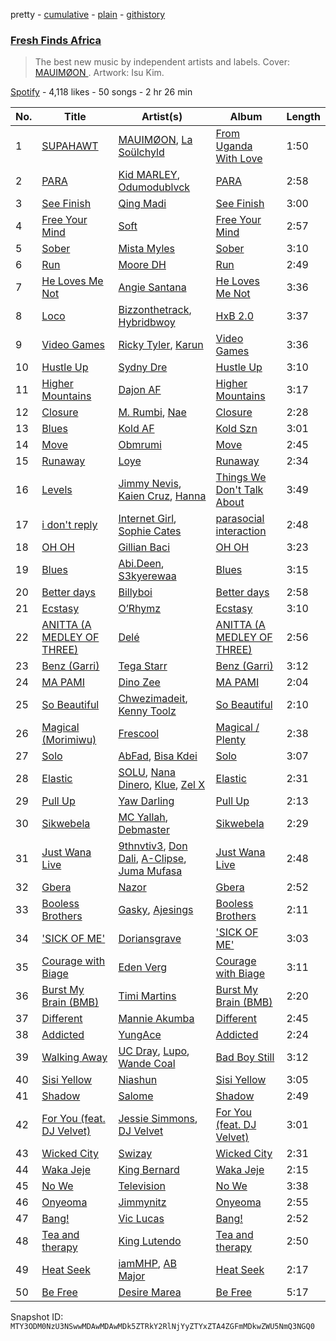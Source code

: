 pretty - [cumulative](/playlists/cumulative/37i9dQZF1DX5C8ObEZ48JQ.md) - [plain](/playlists/plain/37i9dQZF1DX5C8ObEZ48JQ) - [githistory](https://github.githistory.xyz/mackorone/spotify-playlist-archive/blob/main/playlists/plain/37i9dQZF1DX5C8ObEZ48JQ)

### [Fresh Finds Africa ](https://open.spotify.com/playlist/37i9dQZF1DX5C8ObEZ48JQ)

> The best new music by independent artists and labels\. Cover:  <a href="https://open.spotify.com/artist/6YrLXeCHt4gjrGx6cLCd4b?si=Y7EFW38yR4u9fvaM0NXOyg"> MAUIMØON </a>\. Artwork: Isu Kim.

[Spotify](https://open.spotify.com/user/spotify) - 4,118 likes - 50 songs - 2 hr 26 min

| No. | Title | Artist(s) | Album | Length |
|---|---|---|---|---|
| 1 | [SUPAHAWT](https://open.spotify.com/track/4ir8C4oqZRrLHlC6VQ3mTF) | [MAUIMØON](https://open.spotify.com/artist/6YrLXeCHt4gjrGx6cLCd4b), [La Soülchyld](https://open.spotify.com/artist/22kR1CajfNQ3ZmPcjKATyV) | [From Uganda With Love](https://open.spotify.com/album/11kGKF5IyOqwrg9Dpp7NzL) | 1:50 |
| 2 | [PARA](https://open.spotify.com/track/5O1GLRH88wNbCzLYKFwHK3) | [Kid MARLEY](https://open.spotify.com/artist/2WwYHrjL0qClKU9T7JXwjg), [Odumodublvck](https://open.spotify.com/artist/3LOm0AZjpwVQebvkyanjDy) | [PARA](https://open.spotify.com/album/5lIW4ZVGLazp4s7E43EPuc) | 2:58 |
| 3 | [See Finish](https://open.spotify.com/track/5ydzXyCRG9AUq9w8pIf0Uc) | [Qing Madi](https://open.spotify.com/artist/0ZvsEkINadmEV4qzS4ollh) | [See Finish](https://open.spotify.com/album/2f3gCbx2qefdq823voOXuh) | 3:00 |
| 4 | [Free Your Mind](https://open.spotify.com/track/2yllhmitljxZR6RDvNY1W2) | [Soft](https://open.spotify.com/artist/2tC1YC22Zneuun3b6Ceq5U) | [Free Your Mind](https://open.spotify.com/album/5wD6lpl2wMYTXFFRoDLl8R) | 2:57 |
| 5 | [Sober](https://open.spotify.com/track/5WWCPyBdotlvmFJKPUYLHj) | [Mista Myles](https://open.spotify.com/artist/7uAAmJ1aG1pf41H00sFpec) | [Sober](https://open.spotify.com/album/130bB4Dvs8u7rfjJsMrPYi) | 3:10 |
| 6 | [Run](https://open.spotify.com/track/06kJ2OCmock2wz7R1vyoSC) | [Moore DH](https://open.spotify.com/artist/0A6nupehADd4QZAD0ngoXb) | [Run](https://open.spotify.com/album/6sUuJLWrG5IrN7UUcZEdIk) | 2:49 |
| 7 | [He Loves Me Not](https://open.spotify.com/track/4ZTuDnidPobzCqcQVTCitb) | [Angie Santana](https://open.spotify.com/artist/3gh6VwtLkdkaWCPUV4L6yT) | [He Loves Me Not](https://open.spotify.com/album/0s0c3mwr9wz3KKcrYOzSeu) | 3:36 |
| 8 | [Loco](https://open.spotify.com/track/21UyMsjEnokcBYDEQXqQx5) | [Bizzonthetrack](https://open.spotify.com/artist/7mwUCvs44HG9Bh9yW3NUiG), [Hybridbwoy](https://open.spotify.com/artist/0KMjabb2A30eS2eRTPsq3N) | [HxB 2.0](https://open.spotify.com/album/5TnGEMW5xsPPrHS7qtwLad) | 3:37 |
| 9 | [Video Games](https://open.spotify.com/track/1ImmEy1b7WFuFvQmDNnpbr) | [Ricky Tyler](https://open.spotify.com/artist/6eDg95U7HWOonWTaVdhATA), [Karun](https://open.spotify.com/artist/5RDH4iOoVeMAh0ylr16Obe) | [Video Games](https://open.spotify.com/album/6UNRdmz5jH99djUUpdocEe) | 3:36 |
| 10 | [Hustle Up](https://open.spotify.com/track/7jAwMp9Wy1P9DL27fEke6Q) | [Sydny Dre](https://open.spotify.com/artist/5BAYtd6F7yF4gthwLF7iY3) | [Hustle Up](https://open.spotify.com/album/6dsXotAm8lEoadbdZNb2LC) | 3:10 |
| 11 | [Higher Mountains](https://open.spotify.com/track/2mvkApHbNkRGy6z33rRMzi) | [Dajon AF](https://open.spotify.com/artist/4yN3RB5NqyHi9cSyllXgeS) | [Higher Mountains](https://open.spotify.com/album/0T2UhpspiNpb9ok07NUjeO) | 3:17 |
| 12 | [Closure](https://open.spotify.com/track/2AgQh0XQEYKybUvP9QM3Mf) | [M\. Rumbi](https://open.spotify.com/artist/6ToQowXRJ5GkBPHDECCEoP), [Nae](https://open.spotify.com/artist/2BlQIEUVv6FAUGMCf5aOCJ) | [Closure](https://open.spotify.com/album/71R0HfuCZtkH69OyEyMMU3) | 2:28 |
| 13 | [Blues](https://open.spotify.com/track/6uoyzoymKumUx2oQwHvVd6) | [Kold AF](https://open.spotify.com/artist/30nT1GUVxPdjDFnXpP1wh8) | [Kold Szn](https://open.spotify.com/album/5wpQuIHSrmQR5OkFSuDf9D) | 3:01 |
| 14 | [Move](https://open.spotify.com/track/2yrZPZp445bFHivx2WZYEq) | [Obmrumi](https://open.spotify.com/artist/2tT51ZEbpFZ9ah71Ma9XEW) | [Move](https://open.spotify.com/album/3TMjXAxHbM7NTuo1mSNVDa) | 2:45 |
| 15 | [Runaway](https://open.spotify.com/track/0yk4edOBwpxBADFQq6ROzS) | [Loye](https://open.spotify.com/artist/3jmfHrvYENAqFoXzUyPmeN) | [Runaway](https://open.spotify.com/album/0DjlHEgLu0UN5n4Ko0XZTh) | 2:34 |
| 16 | [Levels](https://open.spotify.com/track/0TalH2EQxBFEOJGNMk8Edm) | [Jimmy Nevis](https://open.spotify.com/artist/5qfN4DJ457Fvmu5z2DwUx3), [Kaien Cruz](https://open.spotify.com/artist/6iyDjhh4mDePK6LPSwlLGE), [Hanna](https://open.spotify.com/artist/0s7581IIWDf3wgPuifQeMB) | [Things We Don't Talk About](https://open.spotify.com/album/6b10CoMCksM7uJYa4zOykU) | 3:49 |
| 17 | [i don't reply](https://open.spotify.com/track/7J6k554GyPu49IPW8kT8uN) | [Internet Girl](https://open.spotify.com/artist/2eVTKG3Z5bbKk2OWMIe3iL), [Sophie Cates](https://open.spotify.com/artist/4xjJOu0MWVWuaDVZOy0Dx2) | [parasocial interaction](https://open.spotify.com/album/0JLDVJ6eOpEg5ToOaFxuO3) | 2:48 |
| 18 | [OH OH](https://open.spotify.com/track/3IKNLvjbfXmr9xaZQmBqPz) | [Gillian Baci](https://open.spotify.com/artist/2wVzSBbiE5VqVrfD2h4IWc) | [OH OH](https://open.spotify.com/album/4qa907HswR0PYRpclwrzs5) | 3:23 |
| 19 | [Blues](https://open.spotify.com/track/6hofzLNwXx1PfubLUaLLKG) | [Abi.Deen](https://open.spotify.com/artist/7jzUnmpVSltSJ99j6gX0Sh), [S3kyerewaa](https://open.spotify.com/artist/11hUTgOvMopsRpP3JzXsub) | [Blues](https://open.spotify.com/album/0Drhz709vGb3KuzToVxDKT) | 3:15 |
| 20 | [Better days](https://open.spotify.com/track/61sCbqXhobgbwnaLGvBW91) | [Billyboi](https://open.spotify.com/artist/6qx9kEpDSaiKyXcFSV2g6t) | [Better days](https://open.spotify.com/album/6Z7AucZAC72czdSv14Vycb) | 2:58 |
| 21 | [Ecstasy](https://open.spotify.com/track/4ny37TMReXtTuAe4LHGLaS) | [O’Rhymz](https://open.spotify.com/artist/5HH8MqsWUbNqfXCLbQz5bm) | [Ecstasy](https://open.spotify.com/album/1T70MQJjt2zrS17htJ7WtX) | 3:10 |
| 22 | [ANITTA \(A MEDLEY OF THREE\)](https://open.spotify.com/track/3to0XXtqS8DV4h7esp18al) | [Delé](https://open.spotify.com/artist/1IwJ0937JaQRSOgfkvP2DR) | [ANITTA \(A MEDLEY OF THREE\)](https://open.spotify.com/album/2J9TEVcBxrq5lw62JW5AAz) | 2:56 |
| 23 | [Benz \(Garri\)](https://open.spotify.com/track/3a9WcZmIjrQUZuqXQexjfQ) | [Tega Starr](https://open.spotify.com/artist/7eMEsvFtjB98DoqU8tzACb) | [Benz \(Garri\)](https://open.spotify.com/album/32VQcY1YlbfTDDtr4LjPE3) | 3:12 |
| 24 | [MA PAMI](https://open.spotify.com/track/2xAwLxGIT2mBMJgkXiuTGA) | [Dino Zee](https://open.spotify.com/artist/5eb8QAL34XTzlGYrafYKXe) | [MA PAMI](https://open.spotify.com/album/09qugEaXZXmD80P2Uuflg8) | 2:04 |
| 25 | [So Beautiful](https://open.spotify.com/track/02AahnmINgt6wogZ4zVPtG) | [Chwezimadeit](https://open.spotify.com/artist/2TquSTWImAEk1CP0ZVeIqm), [Kenny Toolz](https://open.spotify.com/artist/1avUuaEu1SjqjNf3o509qi) | [So Beautiful](https://open.spotify.com/album/1hgMG9GnxameCDEBP874Y7) | 2:10 |
| 26 | [Magical \(Morimiwu\)](https://open.spotify.com/track/5ncTgoyzNX3L5xKI9h4F0y) | [Frescool](https://open.spotify.com/artist/0wo6ysVhhpbTPkn9O7Mwdb) | [Magical / Plenty](https://open.spotify.com/album/75rFtRcXLBeX6RId3ixiFb) | 2:38 |
| 27 | [Solo](https://open.spotify.com/track/30ZIgtp39QxqS4bdnCwQ0I) | [AbFad](https://open.spotify.com/artist/2Ca5oaHoJvbsxKun4mlyZw), [Bisa Kdei](https://open.spotify.com/artist/4AN8jBgYwV1ieMsX1Ntxwc) | [Solo](https://open.spotify.com/album/2Mz5SKy2CwLk7HLH0xNRU3) | 3:07 |
| 28 | [Elastic](https://open.spotify.com/track/5m4cCMBhJYLhWUDh6dmQkp) | [SOLU](https://open.spotify.com/artist/6HLMSqpfFuN2s2AW04nyCt), [Nana Dinero](https://open.spotify.com/artist/7AAizi9ZwavkXbtg7MLeIx), [Klue](https://open.spotify.com/artist/4EtGe6B8EF4QeSK3m8nNNg), [Zel X](https://open.spotify.com/artist/7wvdLJerMHrlCnpVo7zdmt) | [Elastic](https://open.spotify.com/album/1pTw4tFwUjDXXZBCLtQ4aS) | 2:31 |
| 29 | [Pull Up](https://open.spotify.com/track/2wK5qJVUTOkWzjfeTnQI2d) | [Yaw Darling](https://open.spotify.com/artist/5Evs57zwRolR6QHb2qeYwv) | [Pull Up](https://open.spotify.com/album/5fnMktzHv3fIEM5iGNt4w5) | 2:13 |
| 30 | [Sikwebela](https://open.spotify.com/track/4G2CEKgb8m5jKItYAuVeJA) | [MC Yallah](https://open.spotify.com/artist/5JEqaMjU6dwGqFJu2wn5Gg), [Debmaster](https://open.spotify.com/artist/44DI5jAUWYRStA0amIvFRl) | [Sikwebela](https://open.spotify.com/album/08tjyLILd9pe5oWiR1kOXe) | 2:29 |
| 31 | [Just Wana Live](https://open.spotify.com/track/4KvrTUqzgC6U1ABhep2JJY) | [9thnvtiv3](https://open.spotify.com/artist/2iz0ioOmfy3pSjjhhHJ69K), [Don Dali](https://open.spotify.com/artist/0HFCLPeM7uPYf6mgVavzz7), [A\-Clipse](https://open.spotify.com/artist/0XI7j7EgtRE6HI8iDEIJkO), [Juma Mufasa](https://open.spotify.com/artist/1qqHchzlrR4QtN0HW0sDIs) | [Just Wana Live](https://open.spotify.com/album/0GucHYqlUx2g3J3By4CeA0) | 2:48 |
| 32 | [Gbera](https://open.spotify.com/track/79Giw533miGMleuvJXJTEz) | [Nazor](https://open.spotify.com/artist/1pMZHbcop7a9ICn43b7Vcz) | [Gbera](https://open.spotify.com/album/7BP0zqcyYP0r3OtaRdABVT) | 2:52 |
| 33 | [Booless Brothers](https://open.spotify.com/track/7gTgdhChd3dH93Ej8Qr8c5) | [Gasky](https://open.spotify.com/artist/5EyDiELo7F136IKRoicaB2), [Ajesings](https://open.spotify.com/artist/0ZWskTAdA6A0Y83znKqSDF) | [Booless Brothers](https://open.spotify.com/album/7lJsrNjkX9ObNZ7fQ4IEFD) | 2:11 |
| 34 | ['SICK OF ME'](https://open.spotify.com/track/0cxRi1yED0g27YCoPrIy4V) | [Doriansgrave](https://open.spotify.com/artist/5RRQuowK6aqG04i8ik6nDW) | ['SICK OF ME'](https://open.spotify.com/album/7FD0sbrbulH4FYPPa7JHh0) | 3:03 |
| 35 | [Courage with Biage](https://open.spotify.com/track/3drRee5ge2p82tgabSmQPh) | [Eden Verg](https://open.spotify.com/artist/5nj1o05wXnBNmg81VfwItB) | [Courage with Biage](https://open.spotify.com/album/1yUgqzuX6IAXHcWEH0UIoX) | 3:11 |
| 36 | [Burst My Brain \(BMB\)](https://open.spotify.com/track/2JIGmaJbJ8GPXAsFs2EcBc) | [Timi Martins](https://open.spotify.com/artist/0eQrfPUjzTCTeDfZ7dca4I) | [Burst My Brain \(BMB\)](https://open.spotify.com/album/4E0RABL9yWzbDn0aHAx9Aj) | 2:20 |
| 37 | [Different](https://open.spotify.com/track/3YcIAsz6xTKKB7SZQou8ir) | [Mannie Akumba](https://open.spotify.com/artist/1oaUtMDoug6KaEaMub4onR) | [Different](https://open.spotify.com/album/7KRW48neWRDWQ1wdFdYlkX) | 2:45 |
| 38 | [Addicted](https://open.spotify.com/track/0sBGPSNKWP1a8DUHbgkGeS) | [YungAce](https://open.spotify.com/artist/2wyVEXXTxGKgx6fZYReUzO) | [Addicted](https://open.spotify.com/album/7kKLblSvwgfS78ZSir4pUo) | 2:24 |
| 39 | [Walking Away](https://open.spotify.com/track/13KyvwN7nd8c9aqfgsh9co) | [UC Dray](https://open.spotify.com/artist/3bPlJjaqKSgvpka6JbumuP), [Lupo](https://open.spotify.com/artist/22HWq5tUvVLTUORQLxlXMf), [Wande Coal](https://open.spotify.com/artist/1fYVmAFB7sC7eDoF3mJXla) | [Bad Boy Still](https://open.spotify.com/album/0LQusxf0LY9ntzYm8xMEH3) | 3:12 |
| 40 | [Sisi Yellow](https://open.spotify.com/track/3RIwfMCsUiigA7EmSxibeH) | [Niashun](https://open.spotify.com/artist/7uII4FtDGyzJTTXQHZTpsz) | [Sisi Yellow](https://open.spotify.com/album/47fjTDBv9tf0bcQCDAyEUm) | 3:05 |
| 41 | [Shadow](https://open.spotify.com/track/3nRNBZWIeLWfXKvuLuyiWl) | [Salome](https://open.spotify.com/artist/5DxbeMKmMhAE6j80lDhUxq) | [Shadow](https://open.spotify.com/album/2cJLHEoYe1o1NkeexIWMRS) | 2:49 |
| 42 | [For You \(feat\. DJ Velvet\)](https://open.spotify.com/track/7Dos7f7TriEoTgcHedg9re) | [Jessie Simmons](https://open.spotify.com/artist/6QKvVOWolBf5CzQCzdnmYA), [DJ Velvet](https://open.spotify.com/artist/1YsVwwF3K9quqTp3YT0Wkf) | [For You \(feat\. DJ Velvet\)](https://open.spotify.com/album/6RKtEfs938OOefzOAZCKxd) | 3:01 |
| 43 | [Wicked City](https://open.spotify.com/track/7m3ENcp0gz3FXZ6eVApM5f) | [Swizay](https://open.spotify.com/artist/09r28l9wuFV346fMTLTnJA) | [Wicked City](https://open.spotify.com/album/1GtCYGqIbMDBMA6Q5xB5aI) | 2:31 |
| 44 | [Waka Jeje](https://open.spotify.com/track/6iv7P2qwg7KKkh1TUwfpzA) | [King Bernard](https://open.spotify.com/artist/2hwdOICSjVk5rFlywipXjk) | [Waka Jeje](https://open.spotify.com/album/29kR48E3vkpYZDYMKJlEWt) | 2:15 |
| 45 | [No We](https://open.spotify.com/track/5KLeG9kB4SUqafgoI9Twc3) | [Television](https://open.spotify.com/artist/1GSGf6ony1hg3S7saFkj8z) | [No We](https://open.spotify.com/album/1nt4OsMBL6CaoZNuc185RZ) | 3:38 |
| 46 | [Onyeoma](https://open.spotify.com/track/0xPqCE5qxaUkGCYNtzJkqx) | [Jimmynitz](https://open.spotify.com/artist/2ffXKmhOJzPxtKhfoMEtvL) | [Onyeoma](https://open.spotify.com/album/5TV0nA85FDfWdW0k2T1ADu) | 2:55 |
| 47 | [Bang!](https://open.spotify.com/track/3FI60G6RkpX2CjZRweoKi5) | [Vic Lucas](https://open.spotify.com/artist/5XJm3bzY74v1IEmIc6S5jG) | [Bang!](https://open.spotify.com/album/7dRShOodKphERqFXZkW1mA) | 2:52 |
| 48 | [Tea and therapy](https://open.spotify.com/track/79fVSGg8PPcCsquolFwYBJ) | [King Lutendo](https://open.spotify.com/artist/7361yHNXTgVwZBXsbqI0Lu) | [Tea and therapy](https://open.spotify.com/album/3Bhoc3uyZwv5Jqfnhi7pXK) | 2:50 |
| 49 | [Heat Seek](https://open.spotify.com/track/3I6tt9zFcivb58YkeC20qJ) | [iamMHP](https://open.spotify.com/artist/32YFHlE9ibaRW2EJ5BiUgW), [AB Major](https://open.spotify.com/artist/4p7fcJZC4y5cMhOtyB9Y0b) | [Heat Seek](https://open.spotify.com/album/6HUJzsFRbc7R50xXKY35NI) | 2:17 |
| 50 | [Be Free](https://open.spotify.com/track/6jT81iHttW5VwRV317yonX) | [Desire Marea](https://open.spotify.com/artist/7xfBWpNiwO2yteiY68OB6C) | [Be Free](https://open.spotify.com/album/1KA8eKZjMX1tCiY0q4mKTe) | 5:17 |

Snapshot ID: `MTY3ODM0NzU3NSwwMDAwMDAwMDk5ZTRkY2RlNjYyZTYxZTA4ZGFmMDkwZWU5NmQ3NGQ0`
